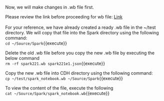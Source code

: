 Now, we will make changes in .wb file first.<br>

Please review the link before proceeding for wb file: [Link](http://docs.bluedata.com/awb34_applications-with-multiple-images)
<br><br>
For your reference, we have already created a ready .wb file in the ~/test directory. We will copy that file into the Spark directory using the following command:<br>
`cd ~/Source/Spark`{{execute}}<br>

Delete the old .wb file before you copy the new .wb file by executing the below command 
<br>`rm -rf spark221.wb spark221e1.json`{{execute}}

Copy the new .wb file into CDH directory using the following command:
<br>`cp ~/test/spark_notebook.wb ~/Source/Spark`{{execute}}

To view the content of the file, execute the following<br>
`cat ~/Source/Spark/spark_notebook.wb`{{execute}}
<br>

